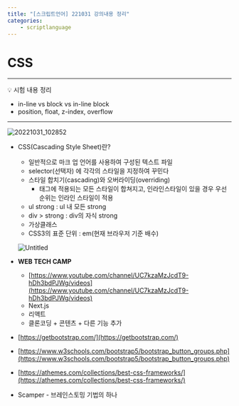 ```yaml
---
title: "[스크립트언어] 221031 강의내용 정리"
categories: 
    - scriptlanguage
---
```


# CSS

---
💡 시험 내용 정리

- in-line vs block vs in-line block
- position, float, z-index, overflow
---

![20221031_102852](https://user-images.githubusercontent.com/106959823/202133166-df709e6c-c8d9-4955-a500-54d61c9b00e3.jpg)


- CSS(Cascading Style Sheet)란?
    - 일반적으로 마크 업 언어를 사용하여 구성된 텍스트 파일
    - selector(선택자) 에 각각의 스타일을 지정하여 꾸민다
    - 스타일 합치기(cascading)와 오버라이딩(overriding)
        - 태그에 적용되는 모든 스타일이 합쳐지고, 인라인스타일이 있을 경우 우선순위는 인라인 스타일이 적용
    - ul strong : ul 내 모든 strong
    - div > strong : div의 자식 strong
    - 가상클래스
    - CSS3의 표준 단위 : em(현재 브라우저 기준 배수)
    
    ![Untitled](https://user-images.githubusercontent.com/106959823/202131911-a7d346cb-bf46-4633-b866-8be7a85c0900.png)
    

- **WEB TECH CAMP**
    - [https://www.youtube.com/channel/UC7kzaMzJcdT9-hDh3bdPJWg/videos](https://www.youtube.com/channel/UC7kzaMzJcdT9-hDh3bdPJWg/videos)
    - Next.js
    - 리액트
    - 클론코딩 + 콘텐츠 + 다른 기능 추가
- [https://getbootstrap.com/](https://getbootstrap.com/)
- [https://www.w3schools.com/bootstrap5/bootstrap_button_groups.php](https://www.w3schools.com/bootstrap5/bootstrap_button_groups.php)
- [https://athemes.com/collections/best-css-frameworks/](https://athemes.com/collections/best-css-frameworks/)
- Scamper - 브레인스토밍 기법의 하나